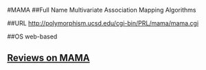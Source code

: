 #MAMA
##Full Name
Multivariate Association Mapping Algorithms

##URL
http://polymorphism.ucsd.edu/cgi-bin/PRL/mama/mama.cgi

##OS
web-based


## [Reviews on MAMA](https://github.com/gaow/genetic-analysis-software/issues/298)